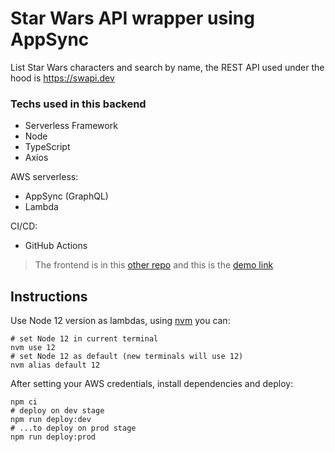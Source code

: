 # Star Wars API wrapper using AppSync 

List Star Wars characters and search by name, the REST API used under the hood is https://swapi.dev 

### Techs used in this backend
* Serverless Framework
* Node
* TypeScript
* Axios

AWS serverless:
* AppSync (GraphQL)
* Lambda

CI/CD:
* GitHub Actions

> The frontend is in this [other repo](https://github.com/s4nt14go/star-wars-frontend) and this is the [demo link](https://s4nt14go-star-wars.netlify.app)

## Instructions

Use Node 12 version as lambdas, using [nvm](https://github.com/nvm-sh/nvm) you can:

```
# set Node 12 in current terminal
nvm use 12
# set Node 12 as default (new terminals will use 12)
nvm alias default 12
```

After setting your AWS credentials, install dependencies and deploy:

```
npm ci
# deploy on dev stage
npm run deploy:dev
# ...to deploy on prod stage
npm run deploy:prod
```
